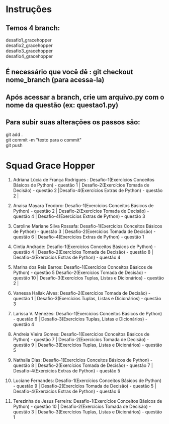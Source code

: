 # Instruções
## Temos 4 branch: 
  desafio1_gracehopper <br>
  desafio2_gracehopper <br>
  desafio3_gracehopper <br>
  desafio4_gracehopper <br>
## É necessário que você dê : git checkout nome_branch (para acessa-la)
## Após acessar a branch, crie um arquivo.py com o nome da questão (ex: questao1.py)
## Para subir suas alterações os passos são:
  git add . <br>
  git commit -m "texto para o commit" <br>
  git push

# Squad Grace Hopper
1. Adriana Lúcia de França Rodrigues : Desafio-1(Exercícios Conceitos Básicos de Python) - questão 1 | Desafio-2(Exercícios Tomada de Decisão) - questão 2 |Desafio-4(Exercícios Extras de Python) - questão 2 |  

2. Anaisa Mayara Teodoro: Desafio-1(Exercícios Conceitos Básicos de Python) - questão 2 |  Desafio-2(Exercícios Tomada de Decisão) - questão 4 | Desafio-4(Exercícios Extras de Python) - questão 3 
3. Caroline Mariane Silva Rossafa: Desafio-1(Exercícios Conceitos Básicos de Python) - questão 3 |  Desafio-2(Exercícios Tomada de Decisão) - questão 6 | Desafio-4(Exercícios Extras de Python) - questão 1 

4. Cintia Andrade: Desafio-1(Exercícios Conceitos Básicos de Python) - questão 4 | Desafio-2(Exercícios Tomada de Decisão) - questão 8 | Desafio-4(Exercícios Extras de Python) - questão 4 

5. Marina dos Reis Barros: Desafio-1(Exercícios Conceitos Básicos de Python) - questão 5  Desafio-2(Exercícios Tomada de Decisão) - questão 10 | Desafio-3(Exercícios Tuplas, Listas e Dicionários) - questão 2 | 

6. Vanessa Hallak Alves: Desafio-2(Exercícios Tomada de Decisão) - questão 1 | Desafio-3(Exercícios Tuplas, Listas e Dicionários) - questão 3

7. Larissa V. Menezes: Desafio-1(Exercícios Conceitos Básicos de Python) - questão 6 | Desafio-3(Exercícios Tuplas, Listas e Dicionários) - questão 4

8. Andreia Vieira Gomes: Desafio-1(Exercícios Conceitos Básicos de Python) - questão 7 |  Desafio-2(Exercícios Tomada de Decisão) - questão 9 | Desafio-3(Exercícios Tuplas, Listas e Dicionários) - questão 5 

9. Nathalia Dias: Desafio-1(Exercícios Conceitos Básicos de Python) - questão 8 |  Desafio-2(Exercícios Tomada de Decisão) - questão 7 | Desafio-4(Exercícios Extras de Python) - questão 5 

10. Luciane Fernandes: Desafio-1(Exercícios Conceitos Básicos de Python) - questão 9  |  Desafio-2(Exercícios Tomada de Decisão) - questão 5 | Desafio-4(Exercícios Extras de Python) - questão 6 

11. Terezinha de Jesus Ferreira: Desafio-1(Exercícios Conceitos Básicos de Python) - questão 10 |  Desafio-2(Exercícios Tomada de Decisão) - questão 3 | Desafio-3(Exercícios Tuplas, Listas e Dicionários) - questão 1 
